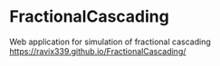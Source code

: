 # FractionalCascading
Web application for simulation of fractional cascading
https://ravix339.github.io/FractionalCascading/
